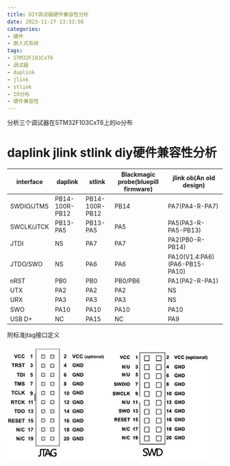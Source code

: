 ```yaml
---
title: DIY调试器硬件兼容性分析
date: 2023-11-27 13:33:56
categories:
- 硬件
- 嵌入式系统
tags:
- STM32F103CxT6
- 调试器
- daplink
- jlink
- stlink
- IO分布
- 硬件兼容性
---
```


分析三个调试器在STM32F103CxT6上的io分布

<!-- more -->

# daplink jlink stlink diy硬件兼容性分析

| interface  | daplink        | stlink         | Blackmagic probe(bluepill firmware) | jlink ob(An old design)       |
| ---------- | -------------- | -------------- | ----------------------------------- | ----------------------------- |
| SWDIO/JTMS | PB14-100R-PB12 | PB14-100R-PB12 | PB14                                | PA7(PA4-R-PA7)                |
| SWCLK/JTCK | PB13-PA5       | PB13-PA5       | PA5                                 | PA5(PA3-R-PA5-PB13)           |
| JTDI       | NS             | PA7            | PA7                                 | PA2(PB0-R-PB14)               |
| JTDO/SWO   | NS             | PA6            | PA6                                 | PA10(V1.4:PA6)(PA6-PB15-PA10) |
| nRST       | PB0            | PB0            | PB0/PB6                             | PA1(PA2-R-PA1)                |
| UTX        | PA2            | PA2            | PA2                                 | NS                            |
| URX        | PA3            | PA3            | PA3                                 | NS                            |
| SWO        | PA10           | PA10           | PA10                                | PA10                          |
| USB D+     | NC             | PA15           | NC                                  | PA9                           |

附标准jtag接口定义

![jtag/swd](../img/generic_jtag_swd_connector.jpg)